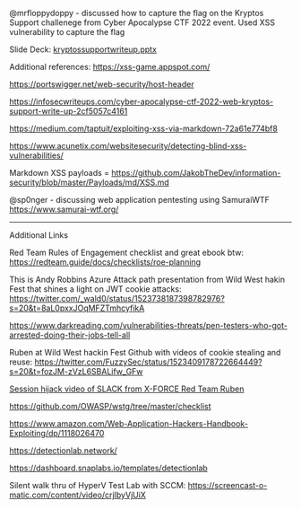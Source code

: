 @mrfloppydoppy - discussed how to capture the flag on the Kryptos Support challenege from Cyber Apocalypse CTF 2022 event. Used XSS vulnerability to capture the flag

Slide Deck: [kryptossupportwriteup.pptx](../../../assets/kryptossupportwriteup.pptx)

Additional references: 
https://xss-game.appspot.com/

https://portswigger.net/web-security/host-header


https://infosecwriteups.com/cyber-apocalypse-ctf-2022-web-kryptos-support-write-up-2cf5057c4161

https://medium.com/taptuit/exploiting-xss-via-markdown-72a61e774bf8

https://www.acunetix.com/websitesecurity/detecting-blind-xss-vulnerabilities/

Markdown XSS payloads = https://github.com/JakobTheDev/information-security/blob/master/Payloads/md/XSS.md


@sp0nger - discussing web application pentesting using SamuraiWTF
https://www.samurai-wtf.org/

---

Additional Links

Red Team Rules of Engagement checklist and great ebook btw:
https://redteam.guide/docs/checklists/roe-planning

This is Andy Robbins Azure Attack path presentation from Wild West hakin Fest that shines a light on JWT cookie attacks:
https://twitter.com/_wald0/status/1523738187398782976?s=20&t=8aL0pxxJOqMFZTmhcyfikA

https://www.darkreading.com/vulnerabilities-threats/pen-testers-who-got-arrested-doing-their-jobs-tell-all

Ruben at Wild West hackin Fest Github with videos of cookie stealing and reuse:
https://twitter.com/FuzzySec/status/1523409178722664449?s=20&t=fozJM-zVzL6SBALifw_GFw

[Session hijack video of SLACK from X-FORCE Red Team Ruben](https://www.youtube.com/watch?v=63TA4qspUjI)

https://github.com/OWASP/wstg/tree/master/checklist

https://www.amazon.com/Web-Application-Hackers-Handbook-Exploiting/dp/1118026470

https://detectionlab.network/

https://dashboard.snaplabs.io/templates/detectionlab

Silent walk thru of HyperV Test Lab with SCCM:
https://screencast-o-matic.com/content/video/crjIbyVjUiX
